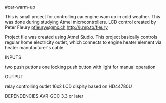 #car-warm-up

This is small project for controlling car engine wam up in cold weather. This was done during studying Atmel microcontrollers. LCD control created by Peter Fleury pfleury@gmx.ch http://jump.to/fleury

Project file was created using Atmel Studio. This project basically controls regular home electricity outlet, which connects to engine heater element via heater manufacturer's cable.

INPUTS

two push puttons
one locking push button with light for manual operation

OUTPUT

relay controlling outlet
16x2 LCD display based on HD44780U

DEPENDENCIES
AVR-GCC 3.3 or later
